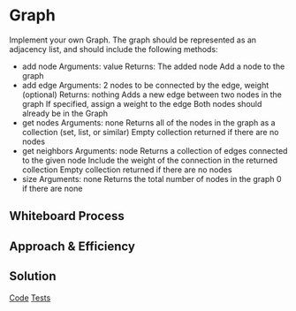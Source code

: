 # Graph

Implement your own Graph. The graph should be represented as an adjacency list, and should include the following methods:

- add node
Arguments: value
Returns: The added node
Add a node to the graph
- add edge
Arguments: 2 nodes to be connected by the edge, weight (optional)
Returns: nothing
Adds a new edge between two nodes in the graph
If specified, assign a weight to the edge
Both nodes should already be in the Graph
- get nodes
Arguments: none
Returns all of the nodes in the graph as a collection (set, list, or similar)
Empty collection returned if there are no nodes
- get neighbors
Arguments: node
Returns a collection of edges connected to the given node
Include the weight of the connection in the returned collection
Empty collection returned if there are no nodes
- size
Arguments: none
Returns the total number of nodes in the graph
0 if there are none

## Whiteboard Process
<!-- Embedded whiteboard image -->

## Approach & Efficiency
<!-- What approach did you take? Why? What is the Big O space/time for this approach? -->

## Solution

[Code](./index.js)
[Tests](./__tests__/graph.test.js)
